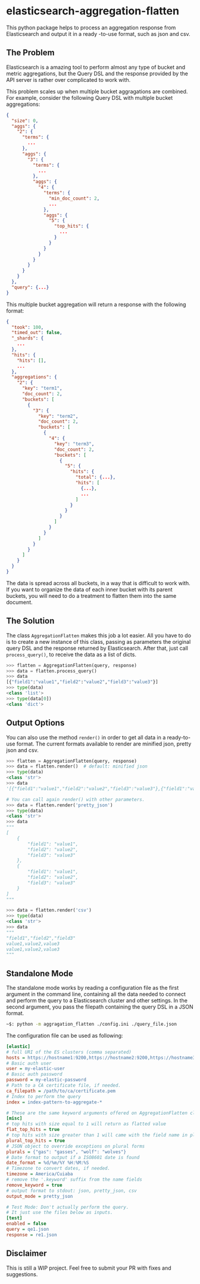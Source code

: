 # elasticsearch-aggregation-flatten
This python package helps to process an aggregation response from Elasticsearch and output it in a ready -to-use format, such as json and csv.

## The Problem
Elasticsearch is a amazing tool to perform almost any type of bucket and metric aggregations, but the Query DSL and the response provided by the API server is rather over complicated to work with.

This problem scales up when multiple bucket aggragations are combined. For example, consider the following Query DSL with multiple bucket aggregations:
```json
{
  "size": 0,
  "aggs": {
    "2": {
      "terms": {
        ...
      },
      "aggs": {
        "3": {
          "terms": {
            ...
          },
          "aggs": {
            "4": {
              "terms": {
                "min_doc_count": 2,
                ...
              },
              "aggs": {
                "5": {
                  "top_hits": {
                    ...
                  }
                }
              }
            }
          }
        }
      }
    }
  },
  "query": {...}
}
```
This multiple bucket aggregation will return a response with the following format:

```json
{
  "took": 100,
  "timed_out": false,
  "_shards": {
    ...
  },
  "hits": {
    "hits": [],
    ...
  },
  "aggregations": {
    "2": {
      "key": "term1",
      "doc_count": 2,
      "buckets": [
        {
          "3": {
            "key": "term2",
            "doc_count": 2,
            "buckets": [
              {
                "4": {
                  "key": "term3",
                  "doc_count": 2,
                  "buckets": [
                    {
                      "5": {
                        "hits": {
                          "total": {...},
                          "hits": [
                            {...},
                            ...
                          ]
                        }
                      }
                    }
                  ]
                }
              }
            ]
          }
        }
      ]
    }
  }
}
```

The data is spread across all buckets, in a way that is difficult to work with. If you want to organize the data of each inner bucket with its parent buckets, you will need to do a treatment to flatten them into the same document.

## The Solution
The class `AggregationFlatten` makes this job a lot easier. All you have to do is to create a new instance of this class, passing as parameters the original query DSL and the response returned by Elasticsearch. After that, just call `process_query()`, to receive the data as a list of dicts.

```python
>>> flatten = AggregationFlatten(query, response)
>>> data = flatten.process_query()
>>> data
[{"field1":"value1","field2":"value2","field3":"value3"}]
>>> type(data)
<class 'list'>
>>> type(data[0])
<class 'dict'>
```


## Output Options
You can also use the method `render()` in order to get all data in a ready-to-use format. The current formats available to render are minified json, pretty json and csv.
```python
>>> flatten = AggregationFlatten(query, response)
>>> data = flatten.render()  # default: minified json
>>> type(data)
<class 'str'>
>>> data
'[{"field1":"value1","field2":"value2","field3":"value3"},{"field1":"value1","field2": "value2","field3":"value3"}]'

# You can call again render() with other parameters.
>>> data = flatten.render('pretty_json')
>>> type(data)
<class 'str'>
>>> data
"""
[
    {
        "field1": "value1",
        "field2": "value2",
        "field3": "value3"
    },
    {
        "field1": "value1",
        "field2": "value2",
        "field3": "value3"
    }
]
"""

>>> data = flatten.render('csv')
>>> type(data)
<class 'str'>
>>> data
"""
"field1","field2","field3"
value1,value2,value3
value1,value2,value3
"""
```

## Standalone Mode
The standalone mode works by reading a configuration file as the first argument in the command line, containing all the data needed to connect and perform the query to a Elasticsearch cluster and other settings. In the second argument, you pass the filepath containing the query DSL in a JSON format.
```bash
~$: python -m aggragation_flatten ./config.ini ./query_file.json
```

The configuration file can be used as following:
```ini
[elastic]
# full URI of the ES clusters (comma separated)
hosts = https://hostname1:9200,https://hostname2:9200,https://hostname3:9200
# Basic auth user
user = my-elastic-user
# Basic auth password
password = my-elastic-password
# Path to a CA certificate file, if needed.
ca_filepath = /path/to/ca/certificate.pem
# Index to perform the query
index = index-pattern-to-aggregate-*

# These are the same keyword arguments offered on AggregationFlatten class.
[misc]
# top hits with size equal to 1 will return as flatted value
flat_top_hits = true
# top hits with size greater than 1 will came with the field name in plural form
plural_top_hits = true
# JSON object to override exceptions on plural forms
plurals = {"gas": "gasses", "wolf": "wolves"}
# Date format to output if a ISO8601 date is found
date_format = %d/%m/%Y %H:%M:%S
# Timezone to convert dates, if needed.
timezone = America/Cuiaba
# remove the '.keyword' suffix from the name fields
remove_keyword = true
# output format to stdout: json, pretty_json, csv
output_mode = pretty_json

# Test Mode: Don't actually perform the query.
# It just use the files below as inputs.
[test]
enabled = false
query = qe1.json
response = re1.json
```

## Disclaimer
This is still a WIP project.
Feel free to submit your PR with fixes and suggestions.
